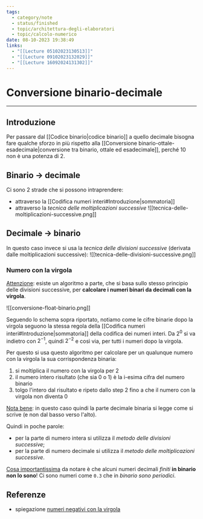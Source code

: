 ```yaml
---
tags:
  - category/note
  - status/finished
  - topic/architettura-degli-elaboratori
  - topic/calcolo-numerico
date: 08-10-2023 19:38:49
links:
  - "[[Lecture 05102023130513]]"
  - "[[Lecture 09102023132029]]"
  - "[[Lecture 16092024131302]]"
---
```

# Conversione binario-decimale
---
## Introduzione
Per passare dal [[Codice binario|codice binario]] a quello decimale bisogna fare qualche sforzo in più rispetto alla [[Conversione binario-ottale-esadecimale|conversione tra binario, ottale ed esadecimale]], perché 10 non è una potenza di 2.

## Binario $\to$ decimale
Ci sono 2 strade che si possono intraprendere:
- attraverso la [[Codifica numeri interi#Introduzione|sommatoria]]
- attraverso la _tecnica delle moltiplicazioni successive_
  ![[tecnica-delle-moltiplicazioni-successive.png]]
## Decimale $\to$ binario
In questo caso invece si usa la _tecnica delle divisioni successive_ (derivata dalle moltiplicazioni successive):
![[tecnica-delle-divisioni-successive.png]]

### Numero con la virgola
<u>Attenzione</u>: esiste un algoritmo a parte, che si basa sullo stesso principio delle divisioni successive, per **calcolare i numeri binari da decimali con la virgola**.

![[conversione-float-binario.png]]

Seguendo lo schema sopra riportato, notiamo come le cifre binarie dopo la virgola seguono la stessa regola della [[Codifica numeri interi#Introduzione|sommatoria]] della codifica dei numeri interi. Da $2^{0}$ si va indietro con $2^{-1}$, quindi $2^{-2}$ e così via, per tutti i numeri dopo la virgola.

Per questo si usa questo algoritmo per calcolare per un qualunque numero con la virgola la sua corrispondenza binaria:
1. si moltiplica il numero con la virgola per 2
2. il numero intero risultato (che sia 0 o 1) è la i-esima cifra del numero binario
3. tolgo l'intero dal risultato e ripeto dallo step 2 fino a che il numero con la virgola non diventa 0

<u>Nota bene</u>: in questo caso quindi la parte decimale binaria si legge come si scrive (e non dal basso verso l'alto).

Quindi in poche parole:
- per la parte di numero intera si utilizza il _metodo delle divisioni successive_;
- per la parte di numero decimale si utilizza il _metodo delle moltiplicazioni successive_.

<u>Cosa importantissima</u> da notare è che alcuni numeri decimali _finiti_ **in binario non lo sono**! Ci sono numeri come `0.3` che in _binario sono periodici_.

## Referenze
- spiegazione [numeri negativi con la virgola](https://youtu.be/QMAsLeBDUQw)